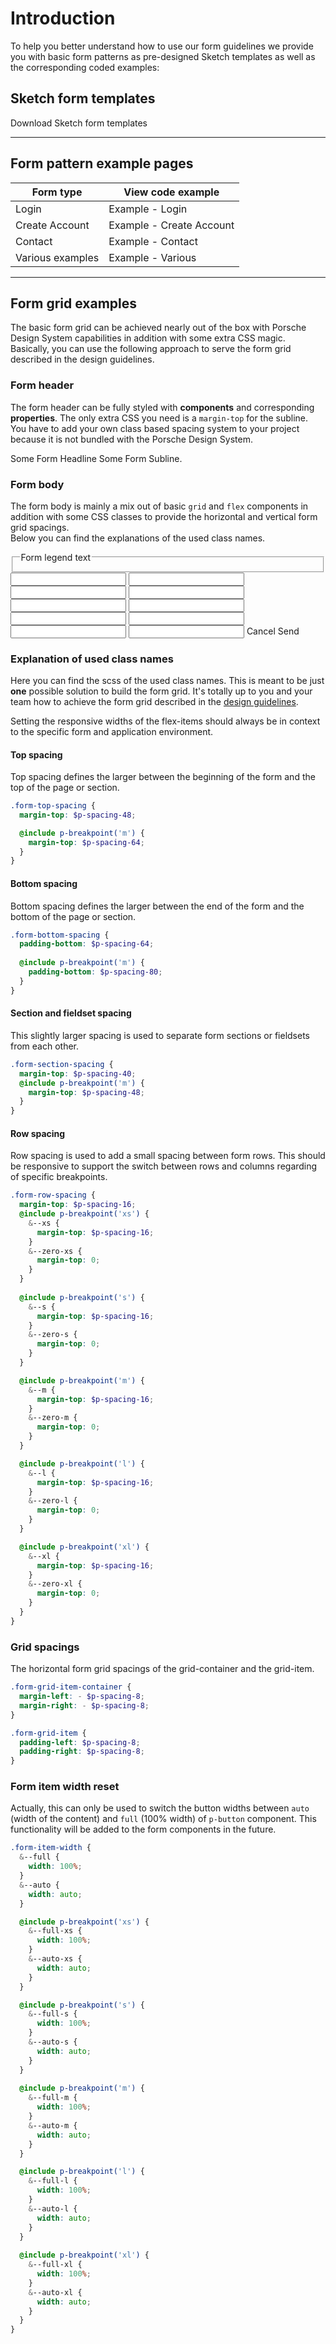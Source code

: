 # Introduction

To help you better understand how to use our form guidelines we provide you with basic form patterns as pre-designed Sketch templates as well as the corresponding coded examples:

## Sketch form templates

<p-link-pure href="/latest/porsche-design-system-form-templates.sketch" icon="download" download>Download Sketch form templates</p-link-pure>

--- 

## Form pattern example pages

| Form type  | View code example |
|------------|-------------------|
| Login | <p-link-pure href="#/patterns/forms/example-login" icon="external" target="_blank">Example - Login</p-link-pure> |
| Create Account | <p-link-pure href="#/patterns/forms/example-create-account" icon="external" target="_blank">Example - Create Account</p-link-pure> |
| Contact | <p-link-pure href="#/patterns/forms/example-contact" icon="external" target="_blank">Example - Contact</p-link-pure> |
| Various examples | <p-link-pure href="#/patterns/forms/example-various" icon="external" target="_blank">Example - Various</p-link-pure> |

--- 

## Form grid examples

The basic form grid can be achieved nearly out of the box with Porsche Design System capabilities in addition with some extra CSS magic. 
Basically, you can use the following approach to serve the form grid described in the design guidelines.

### Form header

The form header can be fully styled with **components** and corresponding **properties**. The only extra CSS you need is a `margin-top` for the subline. 
You have to add your own class based spacing system to your project because it is not bundled with the Porsche Design System.

<Playground>
  <p-grid class="form-top-spacing">
    <p-grid-item size="{ base: 12, m: 8 }">
      <p-headline variant="headline-2" tag="h1">Some Form Headline</p-headline>
      <p-text size="{ base: 'small', l: 'medium' }" class="spacing-mt-8">Some Form Subline.</p-text>
    </p-grid-item>
  </p-grid>
</Playground>

### Form body

The form body is mainly a mix out of basic `grid` and `flex` components in addition with some CSS classes to provide the horizontal and vertical form grid spacings.  
Below you can find the explanations of the used class names.

<Playground>
  <p-grid class="form-section-spacing">
    <p-grid-item size="{ base: 12, s: 10, m: 8, l: 6 }">
      <form novalidate>
        <fieldset class="form-fieldset">
          <legend><p-headline variant="headline-4" tag="span">Form legend text</p-headline></legend>
        </fieldset>
        <p-flex direction="{base: 'column', m: 'row'}" class="form-row-spacing form-grid-item-container">
          <p-flex-item class="form-grid-item" width="{base: 'full', m: 'one-quarter'}">
            <p-text-field-wrapper label="Some label"><input type="text" name="some name"></p-text-field-wrapper>
          </p-flex-item>
          <p-flex-item class="form-row-spacing form-row-spacing--zero-m form-grid-item" width="{base: 'full', m: 'one-quarter'}">
            <p-text-field-wrapper label="Some label"><input type="text" name="some name"></p-text-field-wrapper>
          </p-flex-item>
          <p-flex-item class="form-row-spacing form-row-spacing--zero-m form-grid-item" width="{base: 'full', m: 'one-quarter'}">
            <p-text-field-wrapper label="Some label"><input type="text" name="some name"></p-text-field-wrapper>
          </p-flex-item>
          <p-flex-item class="form-row-spacing form-row-spacing--zero-m form-grid-item" width="{base: 'full', m: 'one-quarter'}">
            <p-text-field-wrapper label="Some label"><input type="text" name="some name"></p-text-field-wrapper>
          </p-flex-item>
        </p-flex>
        <p-flex direction="{base: 'column', m: 'row'}" class="form-row-spacing form-grid-item-container">
          <p-flex-item class="form-grid-item" width="{base: 'full', m: 'one-third'}">
            <p-text-field-wrapper label="Some label"><input type="text" name="some name"></p-text-field-wrapper>
          </p-flex-item>
          <p-flex-item class="form-row-spacing form-row-spacing--zero-m form-grid-item" width="{base: 'full', m: 'one-third'}">
            <p-text-field-wrapper label="Some label"><input type="text" name="some name"></p-text-field-wrapper>
          </p-flex-item>
          <p-flex-item class="form-row-spacing form-row-spacing--zero-m form-grid-item" width="{base: 'full', m: 'one-third'}">
            <p-text-field-wrapper label="Some label"><input type="text" name="some name"></p-text-field-wrapper>
          </p-flex-item>
        </p-flex>
        <p-flex direction="{base: 'column', m: 'row'}" class="form-row-spacing form-grid-item-container">
          <p-flex-item class="form-grid-item" width="{base: 'full', m: 'half'}">
            <p-text-field-wrapper label="Some label"><input type="text" name="some name"></p-text-field-wrapper>
          </p-flex-item>
          <p-flex-item class="form-row-spacing form-row-spacing--zero-m form-grid-item" width="{base: 'full', m: 'half'}">
            <p-text-field-wrapper label="Some label"><input type="text" name="some name"></p-text-field-wrapper>
          </p-flex-item>
        </p-flex>
        <p-text-field-wrapper label="Some label" class="form-row-spacing"><input type="text" name="some name"></p-text-field-wrapper>
        <p-flex direction="{ base: 'column', s: 'row' }" class="form-section-spacing form-bottom-spacing form-grid-item-container">
          <p-flex-item width="{base: 'full', s: 'auto'}" class="form-grid-item">
            <p-button variant="tertiary" icon="close" type="reset" class="form-item-width--full form-item-width--auto-s">Cancel</p-button>
          </p-flex-item>
          <p-flex-item width="{base: 'full', s: 'auto'}" class="form-row-spacing form-row-spacing--zero-s form-grid-item">
            <p-button type="submit" class="form-item-width--full form-item-width--auto-s">Send</p-button>
          </p-flex-item>
        </p-flex>
      </form>
    </p-grid-item>
  </p-grid>
</Playground>

### Explanation of used class names

Here you can find the scss of the used class names. This is meant to be just **one** possible solution to build the form grid. 
It's totally up to you and your team how to achieve the form grid described in the [design guidelines](#/patterns/forms#guidelines).

Setting the responsive widths of the flex-items should always be in context to the specific form and application environment.

#### Top spacing

Top spacing defines the larger between the beginning of the form and the top of the page or section.

```scss
.form-top-spacing {
  margin-top: $p-spacing-48;

  @include p-breakpoint('m') {
    margin-top: $p-spacing-64;
  }
}
``` 

#### Bottom spacing

Bottom spacing defines the larger between the end of the form and the bottom of the page or section.

```scss
.form-bottom-spacing {
  padding-bottom: $p-spacing-64;
  
  @include p-breakpoint('m') {
    padding-bottom: $p-spacing-80;
  }
}
``` 

#### Section and fieldset spacing

This slightly larger spacing is used to separate form sections or fieldsets from each other.

```scss
.form-section-spacing {
  margin-top: $p-spacing-40;
  @include p-breakpoint('m') {
    margin-top: $p-spacing-48;
  }
}
``` 

#### Row spacing

Row spacing is used to add a small spacing between form rows. This should be responsive to support the switch between rows and columns regarding of specific breakpoints.

```scss
.form-row-spacing {
  margin-top: $p-spacing-16;
  @include p-breakpoint('xs') {
    &--xs {
      margin-top: $p-spacing-16;
    }
    &--zero-xs {
      margin-top: 0;
    }
  }
  
  @include p-breakpoint('s') {
    &--s {
      margin-top: $p-spacing-16;
    }
    &--zero-s {
      margin-top: 0;
    }
  }

  @include p-breakpoint('m') {
    &--m {
      margin-top: $p-spacing-16;
    }
    &--zero-m {
      margin-top: 0;
    }
  }

  @include p-breakpoint('l') {
    &--l {
      margin-top: $p-spacing-16;
    }
    &--zero-l {
      margin-top: 0;
    }
  }

  @include p-breakpoint('xl') {
    &--xl {
      margin-top: $p-spacing-16;
    }
    &--zero-xl {
      margin-top: 0;
    }
  }
}
``` 

### Grid spacings

The horizontal form grid spacings of the grid-container and the grid-item.

```scss
.form-grid-item-container {
  margin-left: - $p-spacing-8;
  margin-right: - $p-spacing-8;
}

.form-grid-item {
  padding-left: $p-spacing-8;
  padding-right: $p-spacing-8;
}
``` 

### Form item width reset

Actually, this can only be used to switch the button widths between `auto` (width of the content) and `full` (100% width) of `p-button` component. 
This functionality will be added to the form components in the future.

```scss
.form-item-width {
  &--full {
    width: 100%;
  }
  &--auto {
    width: auto;
  }

  @include p-breakpoint('xs') {
    &--full-xs {
      width: 100%;
    }
    &--auto-xs {
      width: auto;
    }
  }

  @include p-breakpoint('s') {
    &--full-s {
      width: 100%;
    }
    &--auto-s {
      width: auto;
    }
  }
  
  @include p-breakpoint('m') {
    &--full-m {
      width: 100%;
    }
    &--auto-m {
      width: auto;
    }
  }

  @include p-breakpoint('l') {
    &--full-l {
      width: 100%;
    }
    &--auto-l {
      width: auto;
    }
  }
  
  @include p-breakpoint('xl') {
    &--full-xl {
      width: 100%;
    }
    &--auto-xl {
      width: auto;
    }
  }
}
``` 